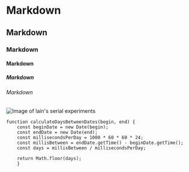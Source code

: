 # Markdown 
## Markdown 
### Markdown 
#### Markdown 
##### Markdown 
###### Markdown 

![Image of lain's serial experiments](https://github.com/Exp-Communicate-Using-Markdown-Cohort-1/series-communicate-using-markdown-CatharsisSoliloquy/assets/91437766/b2d92e7d-7f31-483a-93ac-c7301461d9e1)

```
function calculateDaysBetweenDates(begin, end) {
    const beginDate = new Date(begin);
    const endDate = new Date(end);
    const millisecondsPerDay = 1000 * 60 * 60 * 24;
    const millisBetween = endDate.getTime() - beginDate.getTime();
    const days = millisBetween / millisecondsPerDay;
    
    return Math.floor(days);
    }
```
